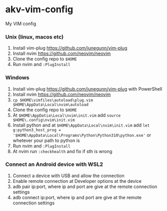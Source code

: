 # akv-vim-config

My VIM config

### Unix (linux, macos etc)

1. Install vim-plug https://github.com/junegunn/vim-plug
1. Install nvim https://github.com/neovim/neovim
1. Clone the config repo to `$HOME`
1. Run nvim and `:PlugInstall`

### Windows

1. Install vim-plug https://github.com/junegunn/vim-plug with PowerShell
1. Install nvim https://github.com/neovim/neovim
1. `cp $HOME\vimfiles\autoload\plug.vim $HOME\AppData\Local\nvim\autoload`
1. Clone the config repo to `$HOME`
1. At `$HOME\AppDatia\Local\nvim\init.vim` add `source $HOME\.config\nvim\init.vim`
1. Install python and at `$HOME\AppData\Local\nvim\init.vim` add `let g:python3_host_prog = '$HOME\AppData\Local\Programs\Python\Python310\python.exe'` or whetever your path to python is
1. Run nvim and `:PlugInstall`
1. At nvim run `:checkhealth` and fix if sth is wrong

### Connect an Android device with WSL2

1. Connect a device with USB and allow the connection
2. Enable remote connection at Developer options at the device
3. adb pair ip:port, where ip and port are give at the remote connection settings
4. adb connect ip:port, where ip and port are give at the remote connection settings
